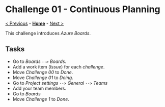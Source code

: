 # Challenge 01 - Continuous Planning

[< Previous](./Challenge-00.md) - **[Home](../README.md)** - [Next >](./Challenge-02.md)

This challenge introduces *Azure Boards*.

## Tasks

- Go to *Boards* `-->` *Boards*.
- Add a work item (*Issue*) for each *challenge*.
- Move *Challenge 00* to *Done*.
- Move *Challenge 01* to *Doing*.
- Go to *Project settings* `-->` *General* `-->` *Teams*
- Add your team members.
- Go to *Boards*
- Move *Challenge 1* to *Done*.
